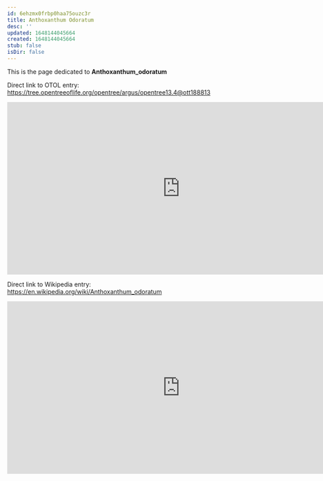 ```yaml
---
id: 6ehzmx0frbp0haa75ouzc3r
title: Anthoxanthum Odoratum
desc: ''
updated: 1648144045664
created: 1648144045664
stub: false
isDir: false
---
```

This is the page dedicated to **Anthoxanthum_odoratum**


Direct link to OTOL entry: https://tree.opentreeoflife.org/opentree/argus/opentree13.4@ott188813



<html>
    <body>
    <iframe src="https://tree.opentreeoflife.org/opentree/argus/opentree13.4@ott188813"
    width="800" height="400" frameborder="0" allowfullscreen> </iframe>
    </body>
</html>
    


Direct link to Wikipedia entry: https://en.wikipedia.org/wiki/Anthoxanthum_odoratum



<html>
    <body>
    <iframe src="https://en.wikipedia.org/wiki/Anthoxanthum_odoratum"
    width="800" height="400" frameborder="0" allowfullscreen> </iframe>
    </body>
</html>
    
